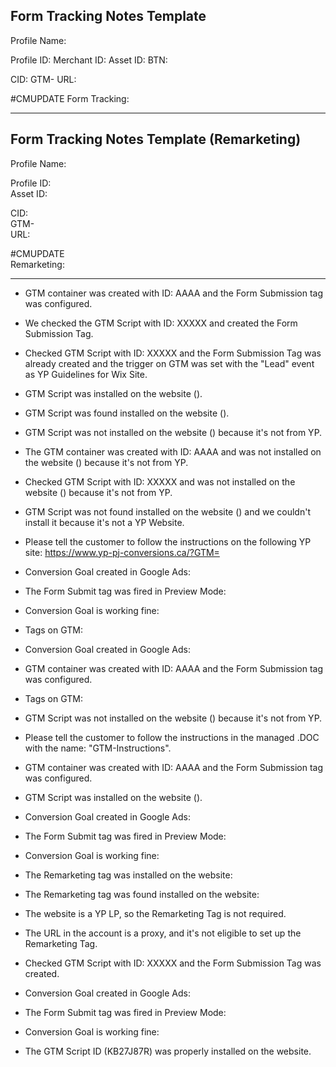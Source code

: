 ## Form Tracking Notes Template

Profile Name: 

Profile ID: 
Merchant ID: 
Asset ID: 
BTN: 

CID: 
GTM-
URL: 

#CMUPDATE
Form Tracking: 

---

## Form Tracking Notes Template (Remarketing)

Profile Name:  

Profile ID:  
Asset ID:  

CID:  
GTM-  
URL:  

#CMUPDATE  
Remarketing:  

---

- GTM container was created with ID: AAAA and the Form Submission tag was configured.

- We checked the GTM Script with ID: XXXXX and created the Form Submission Tag.

- Checked GTM Script with ID: XXXXX and the Form Submission Tag was already created and the trigger on GTM was set with the "Lead" event as YP Guidelines for Wix Site.

- GTM Script was installed on the website ().

- GTM Script was found installed on the website ().

- GTM Script was not installed on the website () because it's not from YP.

- The GTM container was created with ID: AAAA and was not installed on the website () because it's not from YP.

- Checked GTM Script with ID: XXXXX and was not installed on the website () because it's not from YP.

- GTM Script was not found installed on the website () and we couldn't install it because it's not a YP Website.

- Please tell the customer to follow the instructions on the following YP site: https://www.yp-pj-conversions.ca/?GTM=

- Conversion Goal created in Google Ads: 

- The Form Submit tag was fired in Preview Mode: 

- Conversion Goal is working fine: 

- Tags on GTM: 

- Conversion Goal created in Google Ads: 

- GTM container was created with ID: AAAA and the Form Submission tag was configured.

- Tags on GTM: 

- GTM Script was not installed on the website () because it's not from YP.

- Please tell the customer to follow the instructions in the managed .DOC with the name: "GTM-Instructions".

- GTM container was created with ID: AAAA and the Form Submission tag was configured.

- GTM Script was installed on the website ().

- Conversion Goal created in Google Ads: 

- The Form Submit tag was fired in Preview Mode: 

- Conversion Goal is working fine: 

- The Remarketing tag was installed on the website: 

- The Remarketing tag was found installed on the website: 

- The website is a YP LP, so the Remarketing Tag is not required.

- The URL in the account is a proxy, and it's not eligible to set up the Remarketing Tag.

- Checked GTM Script with ID: XXXXX and the Form Submission Tag was created.  

- Conversion Goal created in Google Ads:  

- The Form Submit tag was fired in Preview Mode:  

- Conversion Goal is working fine:

- The GTM Script ID (KB27J87R) was properly installed on the website.
